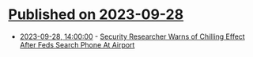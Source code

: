 # [Published on 2023-09-28](index.md)

* [2023-09-28, 14:00:00](https://it.slashdot.org/story/23/09/28/1343240/security-researcher-warns-of-chilling-effect-after-feds-search-phone-at-airport?utm_source=rss1.0mainlinkanon&utm_medium=feed) - [Security Researcher Warns of Chilling Effect After Feds Search Phone At Airport](https://it.slashdot.org/story/23/09/28/1343240/security-researcher-warns-of-chilling-effect-after-feds-search-phone-at-airport?utm_source=rss1.0mainlinkanon&utm_medium=feed)
